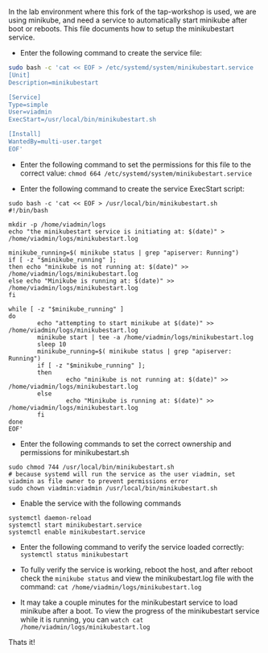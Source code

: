 In the lab environment where this fork of the tap-workshop is used, we are using minikube, and need a service to automatically start minikube after boot or reboots. 
This file documents how to setup the minikubestart service. 

- Enter the following command to create the service file:
```sh
sudo bash -c 'cat << EOF > /etc/systemd/system/minikubestart.service
[Unit]
Description=minikubestart

[Service]
Type=simple
User=viadmin
ExecStart=/usr/local/bin/minikubestart.sh

[Install]
WantedBy=multi-user.target
EOF'
```

- Enter the following command to set the permissions for this file to the correct value:
`chmod 664 /etc/systemd/system/minikubestart.service`

- Enter the following command to create the service ExecStart script:
```
sudo bash -c 'cat << EOF > /usr/local/bin/minikubestart.sh
#!/bin/bash
  
mkdir -p /home/viadmin/logs
echo "the minikubestart service is initiating at: $(date)" > /home/viadmin/logs/minikubestart.log

minikube_running=$( minikube status | grep "apiserver: Running")
if [ -z "$minikube_running" ];
then echo "minikube is not running at: $(date)" >> /home/viadmin/logs/minikubestart.log
else echo "Minikube is running at: $(date)" >> /home/viadmin/logs/minikubestart.log
fi

while [ -z "$minikube_running" ]
do
        echo "attempting to start minikube at $(date)" >> /home/viadmin/logs/minikubestart.log
        minikube start | tee -a /home/viadmin/logs/minikubestart.log
        sleep 10
        minikube_running=$( minikube status | grep "apiserver: Running")
        if [ -z "$minikube_running" ];
        then
                echo "minikube is not running at: $(date)" >> /home/viadmin/logs/minikubestart.log
        else
                echo "Minikube is running at: $(date)" >> /home/viadmin/logs/minikubestart.log
        fi
done
EOF'
```

- Enter the following commands to set the correct ownership and permissions for minikubestart.sh
```
sudo chmod 744 /usr/local/bin/minikubestart.sh
# because systemd will run the service as the user viadmin, set viadmin as file owner to prevent permissions error
sudo chown viadmin:viadmin /usr/local/bin/minikubestart.sh
```

- Enable the service with the following commands
```
systemctl daemon-reload
systemctl start minikubestart.service
systemctl enable minikubestart.service
```

- Enter the following command to verify the service loaded correctly:
`systemctl status minikubestart`

- To fully verify the service is working, reboot the host, and after reboot check the `minikube status` and view the minikubestart.log file with the command:
`cat /home/viadmin/logs/minikubestart.log`
- It may take a couple minutes for the minikubestart service to load minikube after a boot. To view the progress of the minikubestart service while it is running, you can `watch cat /home/viadmin/logs/minikubestart.log`

Thats it!
